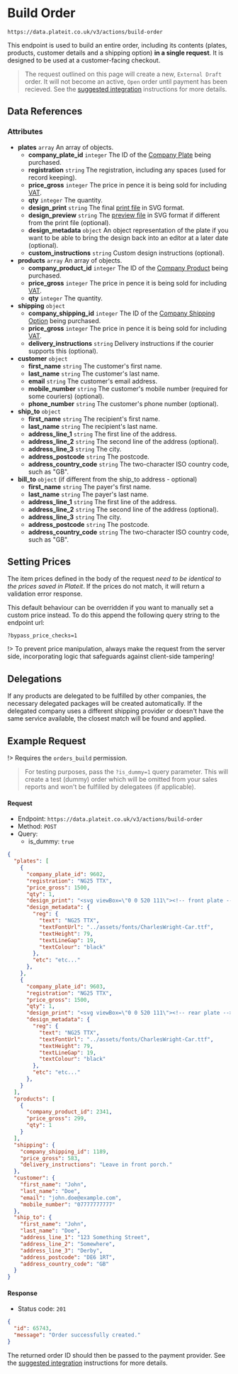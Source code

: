 # Build Order

`https://data.plateit.co.uk/v3/actions/build-order`

This endpoint is used to build an entire order, including its contents (plates, products, customer details and a shipping option) **in a single request**. It is designed to be used at a customer-facing checkout.

> The request outlined on this page will create a new, `External Draft` order. It will not become an active, `Open` order until payment has been recieved. See the [suggested integration](/fundamentals/suggested-integration.md) instructions for more details.

## Data References

### Attributes

* **plates** `array` An array of objects.
    * **company_plate_id** `integer` The ID of the [Company Plate](/objects/company-plate.md) being purchased.
    * **registration** `string` The registration, including any spaces (used for record keeping).
    * **price_gross** `integer` The price in pence it is being sold for including [VAT](/objects/company-tax-rate.md).
    * **qty** `integer` The quantity.
    * **design_print** `string` The final [print file](/fundamentals/plate-files.md) in SVG format.
    * **design_preview** `string` The [preview file](/fundamentals/plate-files.md) in SVG format if different from the print file (optional).
    * **design_metadata** `object` An object representation of the plate if you want to be able to bring the design back into an editor at a later date (optional).
    * **custom_instructions** `string` Custom design instructions (optional).
* **products** `array` An array of objects.
    * **company_product_id** `integer` The ID of the [Company Product](/objects/company-product.md) being purchased.
    * **price_gross** `integer` The price in pence it is being sold for including [VAT](/objects/company-tax-rate.md).
    * **qty** `integer` The quantity.
* **shipping** `object`
    * **company_shipping_id** `integer` The ID of the [Company Shipping Option](/objects/company-shipping.md) being purchased.
    * **price_gross** `integer` The price in pence it is being sold for including [VAT](/objects/company-tax-rate.md).
    * **delivery_instructions** `string` Delivery instructions if the courier supports this (optional).
* **customer** `object`
    * **first_name** `string` The customer's first name.
    * **last_name** `string` The customer's last name.
    * **email** `string` The customer's email address.
    * **mobile_number** `string` The customer's mobile number (required for some couriers) (optional).
    * **phone_number** `string` The customer's phone number (optional).
* **ship_to** `object`
    * **first_name** `string` The recipient's first name.
    * **last_name** `string` The recipient's last name.
    * **address_line_1** `string` The first line of the address.
    * **address_line_2** `string` The second line of the address (optional).
    * **address_line_3** `string` The city.
    * **address_postcode** `string` The postcode.
    * **address_country_code** `string` The two-character ISO country code, such as "GB".
* **bill_to** `object` (if different from the ship_to address - optional)
    * **first_name** `string` The payer's first name.
    * **last_name** `string` The payer's last name.
    * **address_line_1** `string` The first line of the address.
    * **address_line_2** `string` The second line of the address (optional).
    * **address_line_3** `string` The city.
    * **address_postcode** `string` The postcode.
    * **address_country_code** `string` The two-character ISO country code, such as "GB".

## Setting Prices

The item prices defined in the body of the request *need to be identical to the prices saved in Plateit*. If the prices do not match, it will return a validation error response.

This default behaviour can be overridden if you want to manually set a custom price instead. To do this append the following query string to the endpoint url:

`?bypass_price_checks=1`

!> To prevent price manipulation, always make the request from the server side, incorporating logic that safeguards against client-side tampering!

## Delegations

If any products are delegated to be fulfilled by other companies, the necessary delegated packages will be created automatically. If the delegated company uses a different shipping provider or doesn't have the same service available, the closest match will be found and applied.

## Example Request

!> Requires the `orders_build` permission.

> For testing purposes, pass the `?is_dummy=1` query parameter. This will create a test (dummy) order which will be omitted from your sales reports and won't be fulfilled by delegatees (if applicable).

<!-- tabs:start -->

#### **Request**

* Endpoint: `https://data.plateit.co.uk/v3/actions/build-order`
* Method: `POST`
* Query:
  * is_dummy: `true`

```json
{
  "plates": [
    {
      "company_plate_id": 9602,
      "registration": "NG25 TTX",
      "price_gross": 1500,
      "qty": 1,
      "design_print": "<svg viewBox=\"0 0 520 111\"><!-- front plate --></svg>",
      "design_metadata": {
        "reg": {
          "text": "NG25 TTX",
          "textFontUrl": "../assets/fonts/CharlesWright-Car.ttf",
          "textHeight": 79,
          "textLineGap": 19,
          "textColour": "black"
        },
        "etc": "etc..."
      },
    },
    {
      "company_plate_id": 9603,
      "registration": "NG25 TTX",
      "price_gross": 1500,
      "qty": 1,
      "design_print": "<svg viewBox=\"0 0 520 111\"><!-- rear plate --></svg>",
      "design_metadata": {
        "reg": {
          "text": "NG25 TTX",
          "textFontUrl": "../assets/fonts/CharlesWright-Car.ttf",
          "textHeight": 79,
          "textLineGap": 19,
          "textColour": "black"
        },
        "etc": "etc..."
      },
    }
  ],
  "products": [
    {
      "company_product_id": 2341,
      "price_gross": 299,
      "qty": 1
    }
  ],
  "shipping": {
    "company_shipping_id": 1189,
    "price_gross": 583,
    "delivery_instructions": "Leave in front porch."
  },
  "customer": {
    "first_name": "John",
    "last_name": "Doe",
    "email": "john.doe@example.com",
    "mobile_number": "07777777777"
  },
  "ship_to": {
    "first_name": "John",
    "last_name": "Doe",
    "address_line_1": "123 Something Street",
    "address_line_2": "Somewhere",
    "address_line_3": "Derby",
    "address_postcode": "DE6 1RT",
    "address_country_code": "GB"
  }
}
```

#### **Response**

* Status code: `201`

```json
{
  "id": 65743,
  "message": "Order successfully created."
}
```

<!-- tabs:end -->

The returned order ID should then be passed to the payment provider. See the [suggested integration](/fundamentals/suggested-integration.md) instructions for more details.